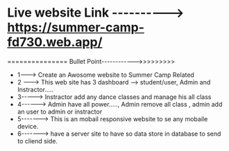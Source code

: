 # Live website Link ---------->  https://summer-camp-fd730.web.app/

===============  Bullet Point------------>>>>>>>>>

* 1---> Create an Awosome website to  Summer Camp Related 
* 2 ---> This web site has 3 dashboard --> student/user, Admin and Instractor.....
* 3-----> Instractor add any dance classes and manage his all class
* 4------> Admin have all power....., Admin remove all class , admin add an user to admin or instractor
* 5-------> This is an mobail responsive website to se any mobaile device.  
* 6------->  have a server site to have so data store in database to send to cliend side.  